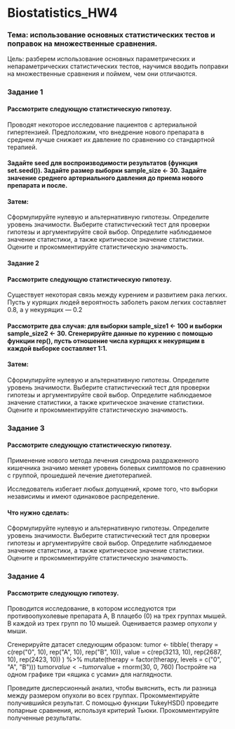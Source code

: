# Biostatistics_HW4

### Тема: использование основных статистических тестов и поправок на множественные сравнения.

Цель: разберем использование основных параметрических и непараметрических статистических тестов, научимся вводить поправки на множественные сравнения и поймем, чем они отличаются.
### Задание 1 


#### Рассмотрите следующую статистическую гипотезу.

Проводят некоторое исследование пациентов с артериальной гипертензией. Предположим, что внедрение нового препарата в среднем лучше снижает их давление по сравнению со стандартной терапией.

#### Задайте seed для воспроизводимости результатов (функция set.seed()). Задайте размер выборки sample_size <- 30. Задайте значение среднего артериального давления до приема нового препарата и после.

#### Затем:

Сформулируйте нулевую и альтернативную гипотезы.
Определите уровень значимости.
Выберите статистический тест для проверки гипотезы и аргументируйте свой выбор.
Определите наблюдаемое значение статистики, а также критическое значение статистики.
Оцените и прокомментируйте статистическую значимость.


#### Задание 2 

#### Рассмотрите следующую статистическую гипотезу.

Существует некоторая связь между курением и развитием рака легких. Пусть у курящих людей вероятность заболеть раком легких составляет 0.8, а у некурящих — 0.2

#### Рассмотрите два случая: для выборки sample_size1 <- 100 и выборки sample_size2 <- 30. Сгенерируйте данные по курению с помощью функции rep(), пусть отношение числа курящих к некурящим в каждой выборке составляет 1:1.

#### Затем:

Сформулируйте нулевую и альтернативную гипотезы.
Определите уровень значимости.
Выберите статистический тест для проверки гипотезы и аргументируйте свой выбор.
Определите наблюдаемое значение статистики, а также критическое значение статистики.
Оцените и прокомментируйте статистическую значимость.


### Задание 3 

#### Рассмотрите следующую статистическую гипотезу.

Применение нового метода лечения синдрома раздраженного кишечника значимо меняет уровень болевых симптомов по сравнению с группой, прошедшей лечение диетотерапией.

Исследователь избегает любых допущений, кроме того, что выборки независимы и имеют одинаковое распределение.

#### Что нужно сделать:

Сформулируйте нулевую и альтернативную гипотезы.
Определите уровень значимости.
Выберите статистический тест для проверки гипотезы и аргументируйте свой выбор.
Определите наблюдаемое значение статистики, а также критическое значение статистики.
Оцените и прокомментируйте статистическую значимость.


### Задание 4 

#### Рассмотрите следующую гипотезу.

Проводится исследование, в котором исследуются три противоопухолевые препарата A, B плацебо (0) на трех группах мышей. В каждой из трех групп по 10 мышей.  Оценивается размер опухоли у мыши.

Сгенерируйте датасет следующим образом:
tumor <- tibble(
  therapy = c(rep("0", 10), rep("A", 10), rep("B", 10)),
  value = c(rep(3213, 10), rep(2687, 10), rep(2423, 10))
) %>%
  mutate(therapy = factor(therapy, levels = c("0", "A", "B")))
tumor$value <- tumor$value + rnorm(30, 0, 760)
Постройте на одном графике три «ящика с усами» для наглядности.

Проведите дисперсионный анализ, чтобы выяснить, есть ли разница между размером опухоли во всех группах. 
Прокомментируйте получившийся результат.
С помощью функции TukeyHSD() проведите попарные сравнения, используя критерий Тьюки.
Прокомментируйте полученные результаты.
